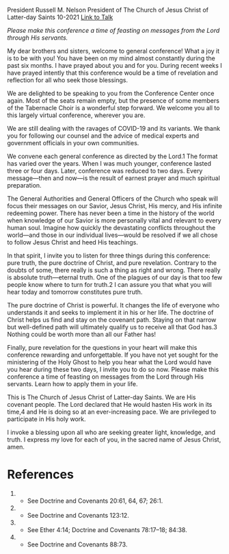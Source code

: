 President Russell M. Nelson
President of The Church of Jesus Christ of Latter-day Saints
10-2021
[Link to Talk](https://www.churchofjesuschrist.org/study/general-conference/2021/10/11nelson?lang=eng)

_Please make this conference a time of feasting on messages from the Lord through His servants._

My dear brothers and sisters, welcome to general conference! What a joy it is to be with you! You have been on my mind almost constantly during the past six months. I have prayed about you and for you. During recent weeks I have prayed intently that this conference would be a time of revelation and reflection for all who seek those blessings.

We are delighted to be speaking to you from the Conference Center once again. Most of the seats remain empty, but the presence of some members of the Tabernacle Choir is a wonderful step forward. We welcome you all to this largely virtual conference, wherever you are.

We are still dealing with the ravages of COVID-19 and its variants. We thank you for following our counsel and the advice of medical experts and government officials in your own communities.

We convene each general conference as directed by the Lord.1 The format has varied over the years. When I was much younger, conference lasted three or four days. Later, conference was reduced to two days. Every message—then and now—is the result of earnest prayer and much spiritual preparation.

The General Authorities and General Officers of the Church who speak will focus their messages on our Savior, Jesus Christ, His mercy, and His infinite redeeming power. There has never been a time in the history of the world when knowledge of our Savior is more personally vital and relevant to every human soul. Imagine how quickly the devastating conflicts throughout the world—and those in our individual lives—would be resolved if we all chose to follow Jesus Christ and heed His teachings.

In that spirit, I invite you to listen for three things during this conference: pure truth, the pure doctrine of Christ, and pure revelation. Contrary to the doubts of some, there really is such a thing as right and wrong. There really is absolute truth—eternal truth. One of the plagues of our day is that too few people know where to turn for truth.2 I can assure you that what you will hear today and tomorrow constitutes pure truth.

The pure doctrine of Christ is powerful. It changes the life of everyone who understands it and seeks to implement it in his or her life. The doctrine of Christ helps us find and stay on the covenant path. Staying on that narrow but well-defined path will ultimately qualify us to receive all that God has.3 Nothing could be worth more than all our Father has!

Finally, pure revelation for the questions in your heart will make this conference rewarding and unforgettable. If you have not yet sought for the ministering of the Holy Ghost to help you hear what the Lord would have you hear during these two days, I invite you to do so now. Please make this conference a time of feasting on messages from the Lord through His servants. Learn how to apply them in your life.

This is The Church of Jesus Christ of Latter-day Saints. We are His covenant people. The Lord declared that He would hasten His work in its time,4 and He is doing so at an ever-increasing pace. We are privileged to participate in His holy work.

I invoke a blessing upon all who are seeking greater light, knowledge, and truth. I express my love for each of you, in the sacred name of Jesus Christ, amen.

# References
1. - See Doctrine and Covenants 20:61, 64, 67; 26:1.
2. - See Doctrine and Covenants 123:12.
3. - See Ether 4:14; Doctrine and Covenants 78:17–18; 84:38.
4. - See Doctrine and Covenants 88:73.